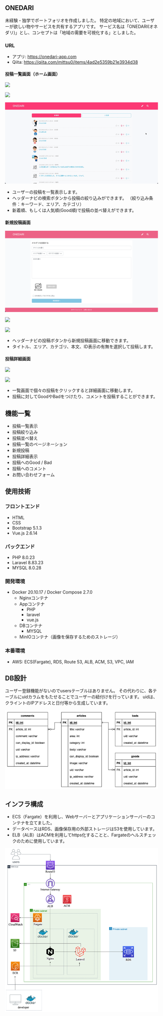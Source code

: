 ## ONEDARI
未経験・独学でポートフォリオを作成しました。
特定の地域において、ユーザーが欲しい物やサービスを共有するアプリです。
サービス名は「ONEDARI(オネダリ)」とし、コンセプトは「地域の需要を可視化する」としました。

### URL

* アプリ: https://onedari-app.com
* Qiita: https://qiita.com/mittsu0/items/4ad2e5359b21e3934d38

#### 投稿一覧画面（ホーム画面）

![](/images/index.ping)

![](/images/index_popularity.png.ping)

![](/images/index.gif)

* ユーザーの投稿を一覧表示します。
* ヘッダーナビの検索ボタンから投稿の絞り込みができます。
（絞り込み条件：キーワード、エリア、カテゴリ）
* 新着順、もしくは人気順(Good順)で投稿の並べ替えができます。

#### 新規投稿画面

![](/images/create_new_post.png)

![](/images/new_post.ping)

![](/images/new_post.gif.ping)

* ヘッダーナビの投稿ボタンから新規投稿画面に移動できます。
* タイトル、エリア、カテゴリ、本文、ID表示の有無を選択して投稿します。

#### 投稿詳細画面

![](/images/post_details_good.gif.ping)

![](/images/post_details_comment.gif.ping)

* 一覧画面で個々の投稿をクリックすると詳細画面に移動します。
* 投稿に対してGoodやBadをつけたり、コメントを投稿することができます。

## 機能一覧
* 投稿一覧表示
* 投稿絞り込み
* 投稿並べ替え
* 投稿一覧のページネーション
* 新規投稿
* 投稿詳細表示
* 投稿へのGood / Bad
* 投稿へのコメント
* お問い合わせフォーム

## 使用技術

### フロントエンド
* HTML
* CSS
* Bootstrap 5.1.3
* Vue.js 2.6.14

### バックエンド
* PHP 8.0.23
* Laravel 8.83.23
* MYSQL 8.0.28

### 開発環境
* Docker 20.10.17 / Docker Compose 2.7.0
    * Nginxコンテナ
    * Appコンテナ
        * PHP
        * laravel
        * vue.js
    * DBコンテナ
        * MYSQL
    * MinIOコンテナ（画像を保存するためのストレージ）

### 本番環境
* AWS: ECS(Fargate), RDS, Route 53, ALB, ACM, S3, VPC, IAM 

## DB設計

ユーザー登録機能がないのでusersテーブルはありません。
その代わりに、各テーブルにuidカラムをもたせることでユーザーの紐付けを行っています。
uidは、クライントのIPアドレスと日付等から生成しています。

![](/images/er.drawio.png)

## インフラ構成

* ECS（Fargate）を利用し、Webサーバーとアプリケーションサーバーのコンテナを立てました。
* データベースはRDS、画像保存用の外部ストレージはS3を使用しています。
* ELB（ALB）はACMを利用してhttps化することと、Fargateのヘルスチェックのために使用しています。

![](/images/structure.drawio.png)